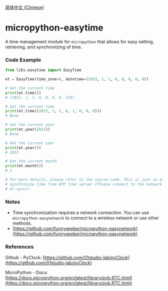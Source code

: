 [简体中文 (Chinese)](./README.ZH-CN.md)
# micropython-easytime

A time management module for `micropython` that allows for easy setting, retrieving, and synchronizing of time.

### Code Example
```python
from libs.easytime import EasyTime

et = EasyTime(time_zone=8, datetime=(2023, 1, 1, 6, 0, 0, 0, 0))

# Get the current time
print(et.time())
# (2023, 1, 1, 6, 0, 0, 0, 226)

# Set the current time
print(et.time((2023, 1, 1, 6, 1, 0, 0, 0)))
# None

# Set the current year
print(et.year(2022))
# None

# Get the current year
print(et.year())
# 2023

# Get the current month
print(et.month())
# 1

# For more details, please refer to the source code. This is just an example.
# Synchronize time from NTP time server (Please connect to the network first)
# et.sync()
```

### Notes
- Time synchronization requires a network connection. You can use `micropython-easynetwork` to connect to a wireless network or use other methods.
- [https://github.com/funnygeeker/micropython-easynetwork](https://github.com/funnygeeker/micropython-easynetwork)

### References
Github - PyClock: [https://github.com/01studio-lab/pyClock](https://github.com/01studio-lab/pyClock)

MicroPython - Docs: [https://docs.micropython.org/en/latest/library/pyb.RTC.html](https://docs.micropython.org/en/latest/library/pyb.RTC.html)